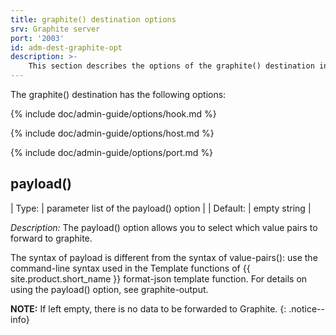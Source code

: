 ```yaml
---
title: graphite() destination options
srv: Graphite server
port: '2003'
id: adm-dest-graphite-opt
description: >-
    This section describes the options of the graphite() destination in {{ site.product.short_name }}.
---
```


The graphite() destination has the following options:

{% include doc/admin-guide/options/hook.md %}

{% include doc/admin-guide/options/host.md %}

{% include doc/admin-guide/options/port.md %}

## payload()

| Type:    | parameter list of the payload() option |
| Default: |     empty string                       |

*Description:* The payload() option allows you to select which value
pairs to forward to graphite.

The syntax of payload is different from the syntax of value-pairs():
use the command-line syntax used in the Template functions of {{ site.product.short_name }}
format-json template function.
For details on using the payload() option, see graphite-output.

**NOTE:** If left empty, there is no data to be forwarded to Graphite.
{: .notice--info}
